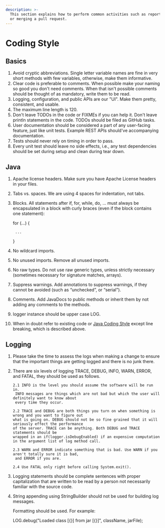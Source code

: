 ```yaml
---
description: >-
  This section explains how to perform common activities such as reporting a bug
  or merging a pull request.
---
```


# Coding Style

## Basics

1. Avoid cryptic abbreviations. Single letter variable names are fine in very short methods with few variables, otherwise, make them informative.
2. Clear code is preferable to comments. When possible make your naming so good you don't need comments. When that isn't possible comments should be thought of as mandatory, write them to be read.
3. Logging, configuration, and public APIs are our "UI". Make them pretty, consistent, and usable.
4. The maximum line length is 120.
5. Don't leave TODOs in the code or FIXMEs if you can help it. Don't leave println statements in the code. TODOs should be filed as GitHub tasks.
6. User documentation should be considered a part of any user-facing feature, just like unit tests. Example REST APIs should've accompanying documentation.
7. Tests should never rely on timing in order to pass.  
8. Every unit test should leave no side effects, i.e., any test dependencies should be set during setup and clean during tear down.

## Java

1. Apache license headers. Make sure you have Apache License headers in your files. 
2. Tabs vs. spaces. We are using 4 spaces for indentation, not tabs. 
3. Blocks. All statements after if, for, while, do, … must always be encapsulated in a block with curly braces \(even if the block contains one statement\):

   for \(...\) {

   ```text
    ...
   ```

   }

4. No wildcard imports.
5. No unused imports. Remove all unused imports.
6. No raw types. Do not use raw generic types, unless strictly necessary \(sometimes necessary for signature matches, arrays\).
7. Suppress warnings. Add annotations to suppress warnings, if they cannot be avoided \(such as “unchecked”, or “serial”\).
8. Comments.  Add JavaDocs to public methods or inherit them by not adding any comments to the methods. 
9. logger instance should be upper case LOG.  
10. When in doubt refer to existing code or  [Java Coding Style](http://google.github.io/styleguide/javaguide.html) except line breaking, which is described above. 

## Logging

1. Please take the time to assess the logs when making a change to ensure that the important things are getting logged and there is no junk there.
2. There are six levels of logging TRACE, DEBUG, INFO, WARN, ERROR, and FATAL, they should be used as follows.

   ```text
   2.1 INFO is the level you should assume the software will be run in. 
    INFO messages are things which are not bad but which the user will definitely want to know about
    every time they occur.

   2.2 TRACE and DEBUG are both things you turn on when something is wrong and you want to figure out 
   what is going on. DEBUG should not be so fine grained that it will seriously effect the performance 
   of the server. TRACE can be anything. Both DEBUG and TRACE statements should be 
   wrapped in an if(logger.isDebugEnabled) if an expensive computation in the argument list of log method call.

   2.3 WARN and ERROR indicate something that is bad. Use WARN if you aren't totally sure it is bad,
    and ERROR if you are.

   2.4 Use FATAL only right before calling System.exit().
   ```

3. Logging statements should be complete sentences with proper capitalization that are written to be read by a person not necessarily familiar with the source code.
4. String appending using StringBuilder should not be used for building log messages.

   Formatting should be used. For example:

   LOG.debug\("Loaded class \[{}\] from jar \[{}\]", className, jarFile\);

